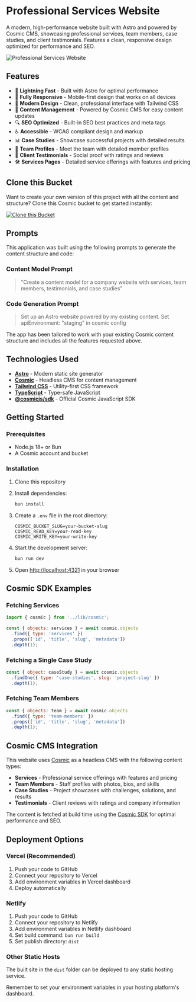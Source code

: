 <!-- README_START -->
# Professional Services Website

A modern, high-performance website built with Astro and powered by Cosmic CMS, showcasing professional services, team members, case studies, and client testimonials. Features a clean, responsive design optimized for performance and SEO.

![Professional Services Website](https://imgix.cosmicjs.com/438f8e10-5696-11f0-a051-23c10f41277a-photo-1611224923853-80b023f02d71-1751386375986.jpg?w=1200&h=400&fit=crop&auto=format,compress)

## Features

- 🚀 **Lightning Fast** - Built with Astro for optimal performance
- 📱 **Fully Responsive** - Mobile-first design that works on all devices
- 🎨 **Modern Design** - Clean, professional interface with Tailwind CSS
- 📝 **Content Management** - Powered by Cosmic CMS for easy content updates
- 🔍 **SEO Optimized** - Built-in SEO best practices and meta tags
- ♿ **Accessible** - WCAG compliant design and markup
- 📊 **Case Studies** - Showcase successful projects with detailed results
- 👥 **Team Profiles** - Meet the team with detailed member profiles
- 💬 **Client Testimonials** - Social proof with ratings and reviews
- 🛠️ **Services Pages** - Detailed service offerings with features and pricing

## Clone this Bucket

Want to create your own version of this project with all the content and structure? Clone this Cosmic bucket to get started instantly:

[![Clone this Bucket](https://img.shields.io/badge/Clone%20this%20Bucket-4F46E5?style=for-the-badge&logo=cosmic&logoColor=white)](http://localhost:3040/projects/new?clone_bucket=digital-services-production)

## Prompts

This application was built using the following prompts to generate the content structure and code:

### Content Model Prompt

> "Create a content model for a company website with services, team members, testimonials, and case studies"

### Code Generation Prompt

> Set up an Astro website powered by my existing content. Set apiEnvironment: "staging" in cosmic config

The app has been tailored to work with your existing Cosmic content structure and includes all the features requested above.

## Technologies Used

- **[Astro](https://astro.build/)** - Modern static site generator
- **[Cosmic](https://www.cosmicjs.com)** - Headless CMS for content management
- **[Tailwind CSS](https://tailwindcss.com)** - Utility-first CSS framework
- **[TypeScript](https://www.typescriptlang.org/)** - Type-safe JavaScript
- **[@cosmicjs/sdk](https://www.cosmicjs.com/docs)** - Official Cosmic JavaScript SDK

## Getting Started

### Prerequisites

- Node.js 18+ or Bun
- A Cosmic account and bucket

### Installation

1. Clone this repository
2. Install dependencies:
   ```bash
   bun install
   ```

3. Create a `.env` file in the root directory:
   ```env
   COSMIC_BUCKET_SLUG=your-bucket-slug
   COSMIC_READ_KEY=your-read-key
   COSMIC_WRITE_KEY=your-write-key
   ```

4. Start the development server:
   ```bash
   bun run dev
   ```

5. Open [http://localhost:4321](http://localhost:4321) in your browser

## Cosmic SDK Examples

### Fetching Services
```javascript
import { cosmic } from '../lib/cosmic';

const { objects: services } = await cosmic.objects
  .find({ type: 'services' })
  .props(['id', 'title', 'slug', 'metadata'])
  .depth(1);
```

### Fetching a Single Case Study
```javascript
const { object: caseStudy } = await cosmic.objects
  .findOne({ type: 'case-studies', slug: 'project-slug' })
  .depth(1);
```

### Fetching Team Members
```javascript
const { objects: team } = await cosmic.objects
  .find({ type: 'team-members' })
  .props(['id', 'title', 'slug', 'metadata'])
  .depth(1);
```

## Cosmic CMS Integration

This website uses [Cosmic](https://www.cosmicjs.com) as a headless CMS with the following content types:

- **Services** - Professional service offerings with features and pricing
- **Team Members** - Staff profiles with photos, bios, and skills
- **Case Studies** - Project showcases with challenges, solutions, and results  
- **Testimonials** - Client reviews with ratings and company information

The content is fetched at build time using the [Cosmic SDK](https://www.cosmicjs.com/docs) for optimal performance and SEO.

## Deployment Options

### Vercel (Recommended)
1. Push your code to GitHub
2. Connect your repository to Vercel
3. Add environment variables in Vercel dashboard
4. Deploy automatically

### Netlify
1. Push your code to GitHub
2. Connect your repository to Netlify
3. Add environment variables in Netlify dashboard
4. Set build command: `bun run build`
5. Set publish directory: `dist`

### Other Static Hosts
The built site in the `dist` folder can be deployed to any static hosting service.

Remember to set your environment variables in your hosting platform's dashboard.
<!-- README_END -->